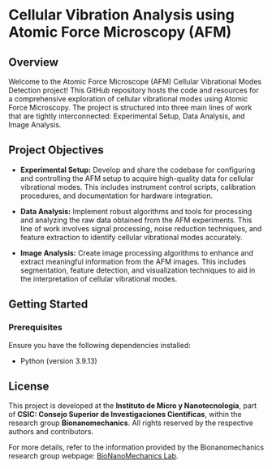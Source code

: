 # Cellular Vibration Analysis using Atomic Force Microscopy (AFM)
## Overview
Welcome to the Atomic Force Microscope (AFM) Cellular Vibrational Modes Detection project! This GitHub repository hosts the code and resources for a comprehensive exploration of cellular vibrational modes using Atomic Force Microscopy. The project is structured into three main lines of work that are tightly interconnected: Experimental Setup, Data Analysis, and Image Analysis.

##  Project Objectives
 - **Experimental Setup:** Develop and share the codebase for configuring and controlling the AFM setup to acquire high-quality data for cellular vibrational modes. This includes instrument control scripts, calibration procedures, and documentation for hardware integration.

 - **Data Analysis:** Implement robust algorithms and tools for processing and analyzing the raw data obtained from the AFM experiments. This line of work involves signal processing, noise reduction techniques, and feature extraction to identify cellular vibrational modes accurately.

 - **Image Analysis:** Create image processing algorithms to enhance and extract meaningful information from the AFM images. This includes segmentation, feature detection, and visualization techniques to aid in the interpretation of cellular vibrational modes.

## Getting Started
### Prerequisites
Ensure you have the following dependencies installed:

 - Python (version 3.9.13)

## License

This project is developed at the **Instituto de Micro y Nanotecnología**, part of **CSIC: Consejo Superior de Investigaciones Científicas**, within the research group **Bionanomechanics**. All rights reserved by the respective authors and contributors.

For more details, refer to the information provided by the Bionanomechanics research group webpage: [BioNanoMechanics Lab](https://bionano.imn-cnm.csic.es/?lang=en).
